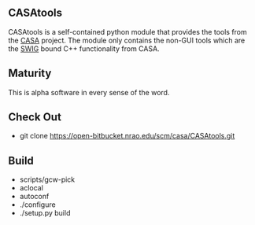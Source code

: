 
## CASAtools

CASAtools is a self-contained python module that provides the tools from the [CASA](http://casa.nrao.edu/) project. The module only contains the non-GUI tools which are the [SWIG](http://swig.org) bound C++ functionality from CASA.

## Maturity

This is alpha software in every sense of the word.

## Check Out

* git clone https://open-bitbucket.nrao.edu/scm/casa/CASAtools.git

## Build

* scripts/gcw-pick
* aclocal
* autoconf
* ./configure
* ./setup.py build

